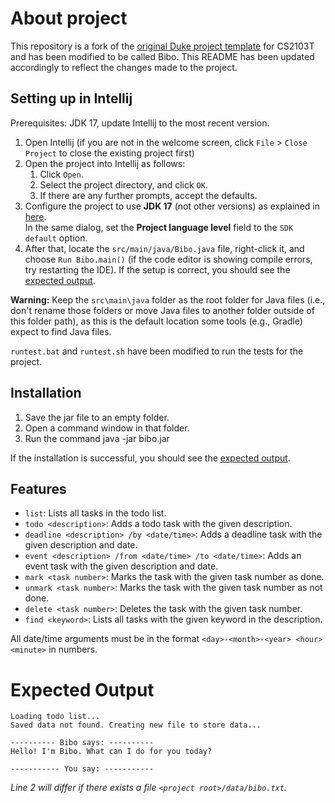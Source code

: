 # About project

This repository is a fork of the [original Duke project template](https://github.com/nus-cs2103-AY2425S2/ip) for CS2103T and has been modified to be called Bibo.
This README has been updated accordingly to reflect the changes made to the project.

## Setting up in Intellij

Prerequisites: JDK 17, update Intellij to the most recent version.

1. Open Intellij (if you are not in the welcome screen, click `File` > `Close Project` to close the existing project first)
1. Open the project into Intellij as follows:
   1. Click `Open`.
   1. Select the project directory, and click `OK`.
   1. If there are any further prompts, accept the defaults.
1. Configure the project to use **JDK 17** (not other versions) as explained in [here](https://www.jetbrains.com/help/idea/sdk.html#set-up-jdk).<br>
   In the same dialog, set the **Project language level** field to the `SDK default` option.
1. After that, locate the `src/main/java/Bibo.java` file, right-click it, and choose `Run Bibo.main()` (if the code editor is showing compile errors, try restarting the IDE). If the setup is correct, you should see the [expected output](#expected-output).

**Warning:** Keep the `src\main\java` folder as the root folder for Java files (i.e., don't rename those folders or move Java files to another folder outside of this folder path), as this is the default location some tools (e.g., Gradle) expect to find Java files.

`runtest.bat` and `runtest.sh` have been modified to run the tests for the project.

## Installation

1. Save the jar file to an empty folder.
2. Open a command window in that folder.
3. Run the command java -jar bibo.jar

If the installation is successful, you should see the [expected output](#expected-output).

## Features
* `list`: Lists all tasks in the todo list.
* `todo <description>`: Adds a todo task with the given description.
* `deadline <description> /by <date/time>`: Adds a deadline task with the given description and date.
* `event <description> /from <date/time> /to <date/time>`: Adds an event task with the given description and date.
* `mark <task number>`: Marks the task with the given task number as done.
* `unmark <task number>`: Marks the task with the given task number as not done.
* `delete <task number>`: Deletes the task with the given task number.
* `find <keyword>`: Lists all tasks with the given keyword in the description.

All date/time arguments must be in the format `<day>-<month>-<year> <hour><minute>` in numbers.

# Expected Output
```
Loading todo list...
Saved data not found. Creating new file to store data...

---------- Bibo says: ----------
Hello! I'm Bibo. What can I do for you today?

----------- You say: -----------
```
*Line 2 will differ if there exists a file `<project root>/data/bibo.txt`.*